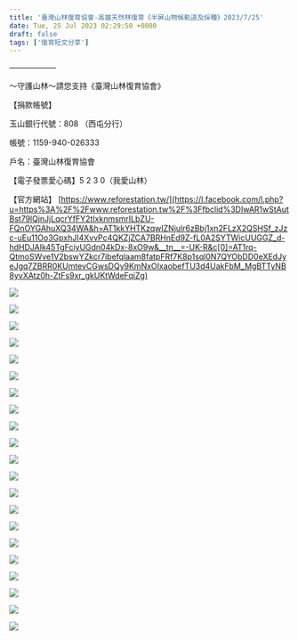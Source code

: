 ```yaml
---
title: '臺灣山林復育協會-高雄天然林復育《半屏山物候軌道及採種》2023/7/25'
date: Tue, 25 Jul 2023 02:29:50 +0000
draft: false
tags: ['復育短文分享']
---
```


——————

～守護山林～請您支持《臺灣山林復育協會》

【捐款帳號】

玉山銀行代號：808 （西屯分行）

帳號：1159-940-026333

戶名：臺灣山林復育協會

【電子發票愛心碼】5 2 3 0（我愛山林）

【官方網站】 [https://www.reforestation.tw/](https://l.facebook.com/l.php?u=https%3A%2F%2Fwww.reforestation.tw%2F%3Ffbclid%3DIwAR1wStAutBst79lQjnJjLqcrYfFY2tIxknmsmrILbZU-FQnOYGAhuXQ34WA&h=AT1kkYHTKzqwIZNjulr6zBbj1xn2FLzX2QSHSf_zJzc-uEu11Oo3GpxhJI4XvvPc4QKZjZCA7BRHnEd9Z-fL0A2SYTWicUUGGZ_d-hdHDJAIk45TgFciyUGdn04kDx-8xO9w&__tn__=-UK-R&c[0]=AT1rq-QtmoSWve1V2bswYZkcr7ibefqlaam8fatpFRf7K8p1sql0N7QYObDD0eXEdJyeJgq7ZBRR0KUmtevCGwsDQy9KmNxOIxaobefTU3d4UakFbM_MgBTTyNB8yvXAtz0h-ZtFs9xr_gkUKtWdeFqiZg)

![](https://www.reforestation.tw/wp-content/uploads/2024/01/357146814_6850079728344942_3680868604114822041_n-1024x768.jpg)

![](https://www.reforestation.tw/wp-content/uploads/2024/01/357162536_6850076541678594_3043499777457667659_n-1024x768.jpg)

![](https://www.reforestation.tw/wp-content/uploads/2024/01/357182749_6850078215011760_4430699060386913544_n-768x1024.jpg)

![](https://www.reforestation.tw/wp-content/uploads/2024/01/357196328_6850079618344953_5011347534577525908_n-1024x768.jpg)

![](https://www.reforestation.tw/wp-content/uploads/2024/01/357413760_6850078031678445_7722718477084765915_n-1024x768.jpg)

![](https://www.reforestation.tw/wp-content/uploads/2024/01/357429292_6850079995011582_7807252131823408287_n-1024x768.jpg)

![](https://www.reforestation.tw/wp-content/uploads/2024/01/361589801_6850073845012197_6672763564573531520_n.jpg)

![](https://www.reforestation.tw/wp-content/uploads/2024/01/361627296_6850074951678753_5515698744967650442_n.jpg)

![](https://www.reforestation.tw/wp-content/uploads/2024/01/362911780_6850079361678312_3073214232469800039_n-1024x768.jpg)

![](https://www.reforestation.tw/wp-content/uploads/2024/01/363283882_6850077411678507_9157007434380078766_n-1024x768.jpg)

![](https://www.reforestation.tw/wp-content/uploads/2024/01/363284620_6850078418345073_620464557358359249_n-768x1024.jpg)

![](https://www.reforestation.tw/wp-content/uploads/2024/01/363288432_6850080815011500_2004769064879989730_n-1024x768.jpg)

![](https://www.reforestation.tw/wp-content/uploads/2024/01/363304760_6850077495011832_2334429486437414654_n-1024x768.jpg)

![](https://www.reforestation.tw/wp-content/uploads/2024/01/363309412_6850080238344891_6918493569258265246_n-768x1024.jpg)

![](https://www.reforestation.tw/wp-content/uploads/2024/01/363310138_6850080535011528_93119170988027561_n-768x1024.jpg)

![](https://www.reforestation.tw/wp-content/uploads/2024/01/363351576_6850077608345154_3851911532670482581_n-1024x768.jpg)

![](https://www.reforestation.tw/wp-content/uploads/2024/01/363363492_6850076568345258_9179591504966119668_n-1024x768.jpg)

![](https://www.reforestation.tw/wp-content/uploads/2024/01/363365663_6850081225011459_5670876127678109267_n-1024x768.jpg)

![](https://www.reforestation.tw/wp-content/uploads/2024/01/363382815_6850077711678477_2711413904651429748_n-768x1024.jpg)

![](https://www.reforestation.tw/wp-content/uploads/2024/01/363389176_6850078875011694_6934252415741517076_n-1024x768.jpg)

![](https://www.reforestation.tw/wp-content/uploads/2024/01/363433773_6850076711678577_2966261235274696180_n-768x1024.jpg)